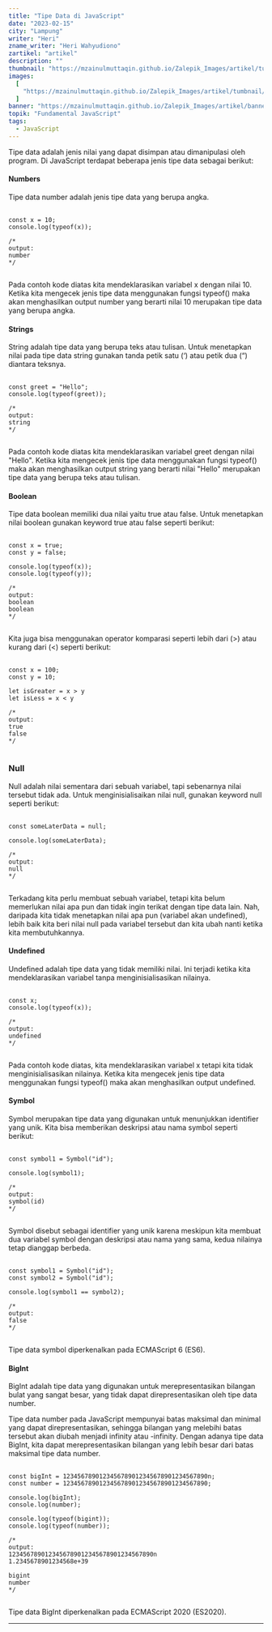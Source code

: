 ```yaml
---
title: "Tipe Data di JavaScript"
date: "2023-02-15"
city: "Lampung"
writer: "Heri"
zname_writer: "Heri Wahyudiono"
zartikel: "artikel"
description: ""
thumbnail: "https://mzainulmuttaqin.github.io/Zalepik_Images/artikel/tumbnail/zalepik_thumbnail_javascript%20_hello%20world!_-1.png"
images:
  [
    "https://mzainulmuttaqin.github.io/Zalepik_Images/artikel/tumbnail/zalepik_thumbnail_javascript%20_hello%20world!_-1.png",
  ]
banner: "https://mzainulmuttaqin.github.io/Zalepik_Images/artikel/banner/zalepik_banner_javascript%20_hello%20world!_-1.png"
topik: "Fundamental JavaScript"
tags:
  - JavaScript
---
```


Tipe data adalah jenis nilai yang dapat disimpan atau dimanipulasi oleh program. Di JavaScript terdapat beberapa jenis tipe data sebagai berikut:

#### Numbers

Tipe data number adalah jenis tipe data yang berupa angka.

<pre class="language-javascript">
  <code class="language-javascript">
const x = 10;
console.log(typeof(x));

/* 
output: 
number
*/
  </code>
</pre>

Pada contoh kode diatas  kita mendeklarasikan variabel x dengan nilai 10. Ketika kita mengecek jenis tipe data menggunakan fungsi typeof() maka akan menghasilkan output number yang berarti nilai 10 merupakan tipe data yang berupa angka.

#### Strings

String adalah tipe data yang berupa teks atau tulisan. Untuk menetapkan nilai pada tipe data string gunakan tanda petik satu (‘) atau petik dua (“) diantara teksnya.

<pre class="language-javascript">
  <code class="language-javascript">
const greet = "Hello";
console.log(typeof(greet));

/* 
output: 
string
*/
  </code>
</pre>

Pada contoh kode diatas  kita mendeklarasikan variabel greet dengan nilai "Hello". Ketika kita mengecek jenis tipe data menggunakan fungsi typeof() maka akan menghasilkan output string yang berarti nilai "Hello" merupakan tipe data yang berupa teks atau tulisan.

#### Boolean

Tipe data boolean memiliki dua nilai yaitu true atau false. Untuk menetapkan nilai boolean gunakan keyword true atau false seperti berikut:

<pre class="language-javascript">
  <code class="language-javascript">
const x = true;
const y = false;

console.log(typeof(x));
console.log(typeof(y));

/* 
output: 
boolean
boolean
*/
  </code>
</pre>

Kita juga bisa menggunakan operator komparasi seperti lebih dari (>) atau kurang dari (<) seperti berikut:

<pre class="language-javascript">
  <code class="language-javascript">
const x = 100;
const y = 10;

let isGreater = x > y
let isLess = x < y

/* 
output: 
true
false
*/
  </code>
</pre>

### Null

Null adalah nilai sementara dari sebuah variabel, tapi sebenarnya nilai tersebut tidak ada. Untuk menginisialisaikan nilai null, gunakan keyword null seperti berikut:
<pre class="language-javascript">
  <code class="language-javascript">
const someLaterData = null;

console.log(someLaterData);

/*
output:
null
*/
  </code>
</pre>

Terkadang kita perlu membuat sebuah variabel, tetapi kita belum memerlukan nilai apa pun dan tidak ingin terikat dengan tipe data lain. Nah, daripada kita tidak menetapkan nilai apa pun (variabel akan undefined), lebih baik kita beri nilai null pada variabel tersebut dan kita ubah nanti ketika kita membutuhkannya.

#### Undefined

Undefined adalah tipe data yang tidak memiliki nilai. Ini terjadi ketika kita mendeklarasikan variabel tanpa menginisialisasikan nilainya.

<pre class="language-javascript">
  <code class="language-javascript">
const x;
console.log(typeof(x));

/* 
output: 
undefined 
*/
  </code>
</pre>

Pada contoh kode diatas, kita mendeklarasikan variabel x tetapi kita tidak menginisialisasikan nilainya. Ketika kita mengecek jenis tipe data menggunakan fungsi typeof() maka akan menghasilkan output undefined.

#### Symbol 

Symbol merupakan tipe data yang digunakan untuk menunjukkan identifier yang unik. Kita bisa memberikan deskripsi atau nama symbol seperti berikut:

<pre class="language-javascript">
  <code class="language-javascript">
const symbol1 = Symbol("id");

console.log(symbol1);

/*
output:
symbol(id)
*/
  </code>
</pre>

Symbol disebut sebagai identifier yang unik karena meskipun kita membuat dua variabel symbol dengan deskripsi atau nama yang sama, kedua nilainya tetap dianggap berbeda.

<pre class="language-javascript">
  <code class="language-javascript">
const symbol1 = Symbol("id");
const symbol2 = Symbol("id");

console.log(symbol1 == symbol2);

/* 
output:
false
*/
  </code>
</pre>

Tipe data symbol diperkenalkan pada ECMAScript 6 (ES6).

#### BigInt

BigInt adalah tipe data yang digunakan untuk merepresentasikan bilangan bulat yang sangat besar, yang tidak dapat direpresentasikan oleh tipe data number.

<div class="zbarisbaru"></div>

Tipe data number pada JavaScript mempunyai batas maksimal dan minimal yang dapat direpresentasikan, sehingga bilangan yang melebihi batas tersebut akan diubah menjadi infinity atau -infinity. Dengan adanya tipe data BigInt, kita dapat merepresentasikan bilangan yang lebih besar dari batas maksimal tipe data number.

<pre class="language-javascript">
  <code class="language-javascript">
const bigInt = 1234567890123456789012345678901234567890n;
const number = 1234567890123456789012345678901234567890;

console.log(bigInt);
console.log(number);

console.log(typeof(bigint));
console.log(typeof(number));

/* 
output:
1234567890123456789012345678901234567890n
1.2345678901234568e+39

bigint
number
*/
  </code>
</pre>

Tipe data BigInt diperkenalkan pada ECMAScript 2020 (ES2020).


<div class="zbarisbaru"></div>
<div class="zbarisbaru"></div>

---
